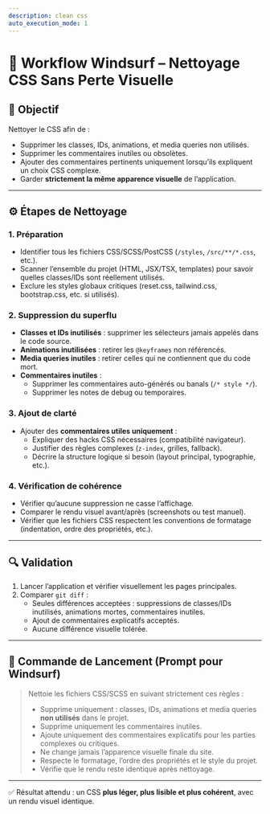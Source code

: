 ```yaml
---
description: clean css
auto_execution_mode: 1
---
```


# 🎨 Workflow Windsurf – Nettoyage CSS Sans Perte Visuelle

## 🎯 Objectif
Nettoyer le CSS afin de :
- Supprimer les classes, IDs, animations, et media queries non utilisés.
- Supprimer les commentaires inutiles ou obsolètes.
- Ajouter des commentaires pertinents uniquement lorsqu’ils expliquent un choix CSS complexe.
- Garder **strictement la même apparence visuelle** de l’application.

---

## ⚙️ Étapes de Nettoyage

### 1. Préparation
- Identifier tous les fichiers CSS/SCSS/PostCSS (`/styles`, `/src/**/*.css`, etc.).
- Scanner l’ensemble du projet (HTML, JSX/TSX, templates) pour savoir quelles classes/IDs sont réellement utilisés.
- Exclure les styles globaux critiques (reset.css, tailwind.css, bootstrap.css, etc. si utilisés).

### 2. Suppression du superflu
- **Classes et IDs inutilisés** : supprimer les sélecteurs jamais appelés dans le code source.
- **Animations inutilisées** : retirer les `@keyframes` non référencés.
- **Media queries inutiles** : retirer celles qui ne contiennent que du code mort.
- **Commentaires inutiles** :
  - Supprimer les commentaires auto-générés ou banals (`/* style */`).
  - Supprimer les notes de debug ou temporaires.

### 3. Ajout de clarté
- Ajouter des **commentaires utiles uniquement** :
  - Expliquer des hacks CSS nécessaires (compatibilité navigateur).
  - Justifier des règles complexes (`z-index`, grilles, fallback).
  - Décrire la structure logique si besoin (layout principal, typographie, etc.).

### 4. Vérification de cohérence
- Vérifier qu’aucune suppression ne casse l’affichage.
- Comparer le rendu visuel avant/après (screenshots ou test manuel).
- Vérifier que les fichiers CSS respectent les conventions de formatage (indentation, ordre des propriétés, etc.).

---

## 🔍 Validation
1. Lancer l’application et vérifier visuellement les pages principales.
2. Comparer `git diff` :
   - Seules différences acceptées : suppressions de classes/IDs inutilisés, animations mortes, commentaires inutiles.
   - Ajout de commentaires explicatifs acceptés.
   - Aucune différence visuelle tolérée.

---

## 🚀 Commande de Lancement (Prompt pour Windsurf)

> Nettoie les fichiers CSS/SCSS en suivant strictement ces règles :
> - Supprime uniquement : classes, IDs, animations et media queries **non utilisés** dans le projet.
> - Supprime uniquement les commentaires inutiles.
> - Ajoute uniquement des commentaires explicatifs pour les parties complexes ou critiques.
> - Ne change jamais l’apparence visuelle finale du site.
> - Respecte le formatage, l’ordre des propriétés et le style du projet.
> - Vérifie que le rendu reste identique après nettoyage.

---

✅ Résultat attendu : un CSS **plus léger, plus lisible et plus cohérent**, avec un rendu visuel identique.
